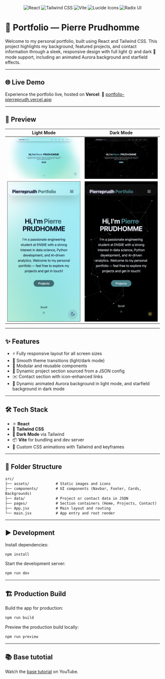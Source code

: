 <div align="center">
  <div>
    <img src="https://img.shields.io/badge/-React-61DAFB?style=for-the-badge&logo=react&logoColor=black" alt="React" />
    <img src="https://img.shields.io/badge/-TailwindCSS-06B6D4?style=for-the-badge&logo=tailwindcss" alt="Tailwind CSS" />
    <img src="https://img.shields.io/badge/-Vite-646CFF?style=for-the-badge&logo=vite&logoColor=white" alt="Vite" />
    <img src="https://img.shields.io/badge/-Lucide Icons-FD4D4D?style=for-the-badge&logo=lucide" alt="Lucide Icons" />
    <img src="https://img.shields.io/badge/-Radix UI-9D4EDD?style=for-the-badge&logo=data:image/svg+xml;base64..." alt="Radix UI" />
  </div>
</div>

# 📁 Portfolio — Pierre Prudhomme

Welcome to my personal portfolio, built using React and Tailwind CSS. This project highlights my background, featured projects, and contact information through a sleek, responsive design with full light 🌞 and dark 🌙 mode support, including an animated Aurora background and starfield effects.

---

## 🌐 Live Demo

Experience the portfolio live, hosted on **Vercel**:
🔗 [portfolio-pierreprudh.vercel.app](https://portfolio-pierreprudh.vercel.app)

---

## 🚀 Preview

| Light Mode | Dark Mode |
|------------|-----------|
| ![Light Mode](./src/assets/light-mode.png) | ![Dark Mode](./src/assets/dark-mode.png) |
| ![Light Mode](./src/assets/mobile-light.png) | ![Dark Mode](./src/assets/mobile-dark.png) |




---

## ✨ Features

- ⚡ Fully responsive layout for all screen sizes
- 🎨 Smooth theme transitions (light/dark mode)
- 🧩 Modular and reusable components
- 📂 Dynamic project section sourced from a JSON config
- ✉️ Contact section with icon-enhanced links
- 🌌 Dynamic animated Aurora background in light mode, and starfield background in dark mode

---

## 🛠️ Tech Stack

- ⚛️ **React**
- 💨 **Tailwind CSS**
- 🌙 **Dark Mode** via Tailwind
- 📦 **Vite** for bundling and dev server
- 🌈 Custom CSS animations with Tailwind and keyframes

---

## 📁 Folder Structure

```
src/
├── assets/            # Static images and icons
├── components/        # UI components (Navbar, Footer, Cards, Backgrounds)
├── data/              # Project or contact data in JSON
├── pages/             # Section containers (Home, Projects, Contact)
├── App.jsx            # Main layout and routing
└── main.jsx           # App entry and root render
```

---

## ▶️ Development

Install dependencies:

```bash
npm install
```

Start the development server:

```bash
npm run dev
```

---

## 🏗️ Production Build

Build the app for production:

```bash
npm run build
```

Preview the production build locally:

```bash
npm run preview
```

---

## 📚 Base tutotial

Watch the [base tutorial](https://www.youtube.com/watch?v=ifOJ0R5UQOc&t=4615s) on YouTube.
